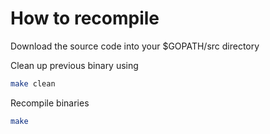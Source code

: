 # How to recompile 

Download the source code into your $GOPATH/src directory

Clean up previous binary using 
```sh
make clean
```

Recompile binaries
```sh
make
```
